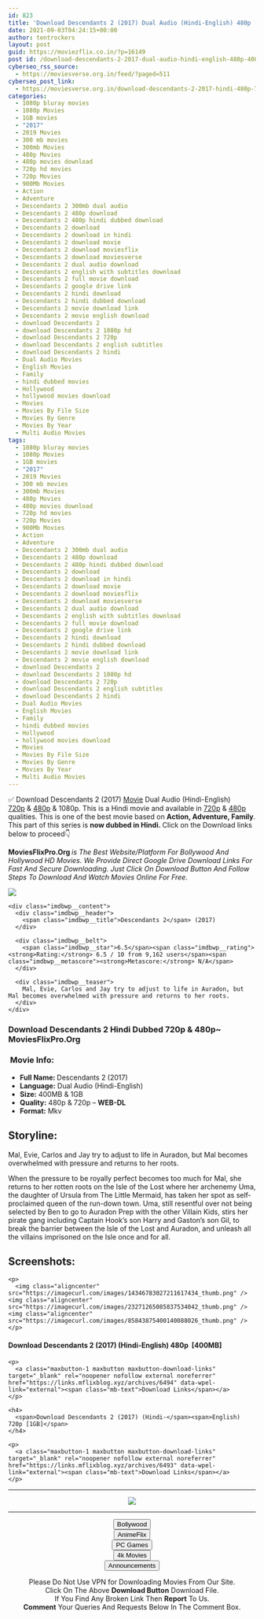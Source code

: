 ```yaml
---
id: 823
title: 'Download Descendants 2 (2017) Dual Audio (Hindi-English) 480p [400MB] || 720p [1GB]'
date: 2021-09-03T04:24:15+00:00
author: tentrockers
layout: post
guid: https://moviezflix.co.in/?p=16149
post id: /download-descendants-2-2017-dual-audio-hindi-english-480p-400mb-720p-1gb/
cyberseo_rss_source:
  - https://moviesverse.org.in/feed/?paged=511
cyberseo_post_link:
  - https://moviesverse.org.in/download-descendants-2-2017-hindi-480p-720p/
categories:
  - 1080p bluray movies
  - 1080p Movies
  - 1GB movies
  - "2017"
  - 2019 Movies
  - 300 mb movies
  - 300mb Movies
  - 480p Movies
  - 480p movies download
  - 720p hd movies
  - 720p Movies
  - 900Mb Movies
  - Action
  - Adventure
  - Descendants 2 300mb dual audio
  - Descendants 2 480p download
  - Descendants 2 480p hindi dubbed download
  - Descendants 2 download
  - Descendants 2 download in hindi
  - Descendants 2 download movie
  - Descendants 2 download moviesflix
  - Descendants 2 download moviesverse
  - Descendants 2 dual audio download
  - Descendants 2 english with subtitles download
  - Descendants 2 full movie download
  - Descendants 2 google drive link
  - Descendants 2 hindi download
  - Descendants 2 hindi dubbed download
  - Descendants 2 movie download link
  - Descendants 2 movie english download
  - download Descendants 2
  - download Descendants 2 1080p hd
  - download Descendants 2 720p
  - download Descendants 2 english subtitles
  - download Descendants 2 hindi
  - Dual Audio Movies
  - English Movies
  - Family
  - hindi dubbed movies
  - Hollywood
  - hollywood movies download
  - Movies
  - Movies By File Size
  - Movies By Genre
  - Movies By Year
  - Multi Audio Movies
tags:
  - 1080p bluray movies
  - 1080p Movies
  - 1GB movies
  - "2017"
  - 2019 Movies
  - 300 mb movies
  - 300mb Movies
  - 480p Movies
  - 480p movies download
  - 720p hd movies
  - 720p Movies
  - 900Mb Movies
  - Action
  - Adventure
  - Descendants 2 300mb dual audio
  - Descendants 2 480p download
  - Descendants 2 480p hindi dubbed download
  - Descendants 2 download
  - Descendants 2 download in hindi
  - Descendants 2 download movie
  - Descendants 2 download moviesflix
  - Descendants 2 download moviesverse
  - Descendants 2 dual audio download
  - Descendants 2 english with subtitles download
  - Descendants 2 full movie download
  - Descendants 2 google drive link
  - Descendants 2 hindi download
  - Descendants 2 hindi dubbed download
  - Descendants 2 movie download link
  - Descendants 2 movie english download
  - download Descendants 2
  - download Descendants 2 1080p hd
  - download Descendants 2 720p
  - download Descendants 2 english subtitles
  - download Descendants 2 hindi
  - Dual Audio Movies
  - English Movies
  - Family
  - hindi dubbed movies
  - Hollywood
  - hollywood movies download
  - Movies
  - Movies By File Size
  - Movies By Genre
  - Movies By Year
  - Multi Audio Movies
---
```

<div class="thecontent clearfix">
  <p>
    ✅ Download Descendants 2 (2017) <a href="https://moviesverse.org.in/category/movies/" data-wpel-link="internal">Movie</a> Dual Audio (Hindi-English) <a href="https://moviesverse.org.in/720p-movies/" data-wpel-link="internal">720p</a>&nbsp;&&nbsp;<a href="https://moviesverse.org.in/480p-movies/" data-wpel-link="internal">480p</a> & 1080p. This is a Hindi movie and available in <a href="https://moviesverse.org.in/720p-movies/" data-wpel-link="internal">720p</a>&nbsp;&&nbsp;<a href="https://moviesverse.org.in/480p-movies/" data-wpel-link="internal">480p</a> qualities. This is one of the best movie based on <strong>Action, Adventure, Family</strong>. This part of this series is <strong>now dubbed in <span>Hindi.&nbsp;</span></strong><span>Click on the Download links below to proceed👇</span>
  </p>
  
  <p>
    <strong><span>MoviesFlixPro.Org&nbsp;</span></strong><em>is The Best Website/Platform For Bollywood And Hollywood HD Movies. We Provide Direct Google Drive Download Links For Fast And Secure Downloading. Just Click On Download Button And Follow Steps To&nbsp;Download And Watch Movies Online For Free.</em>
  </p>
  
  <div class="imdbwp imdbwp--movie dark">
    <div class="imdbwp__thumb">
      <a class="imdbwp__link" target="_blank" title="Descendants 2" href="https://www.imdb.com/title/tt5117876/" rel="nofollow external noopener noreferrer" data-wpel-link="external"><img class="imdbwp__img" src="https://m.media-amazon.com/images/M/MV5BMjI5MTA4MTk2N15BMl5BanBnXkFtZTgwNjY2NDUwMjI@._V1_SX300.jpg" /></a>
    </div>
    
    <div class="imdbwp__content">
      <div class="imdbwp__header">
        <span class="imdbwp__title">Descendants 2</span> (2017)
      </div>
      
      <div class="imdbwp__belt">
        <span class="imdbwp__star">6.5</span><span class="imdbwp__rating"><strong>Rating:</strong> 6.5 / 10 from 9,162 users</span><span class="imdbwp__metascore"><strong>Metascore:</strong> N/A</span>
      </div>
      
      <div class="imdbwp__teaser">
        Mal, Evie, Carlos and Jay try to adjust to life in Auradon, but Mal becomes overwhelmed with pressure and returns to her roots.
      </div>
    </div>
  </div>
  
  <h3>
    <span>Download Descendants 2 Hindi Dubbed 720p & 480p~ MoviesFlixPro.Org</span>
  </h3>
  
  <h3>
    <span>&nbsp;Movie Info:&nbsp;</span>
  </h3>
  
  <ul>
    <li>
      <strong>Full Name: </strong>Descendants 2 (2017)
    </li>
    <li>
      <strong>Language:</strong> Dual Audio (Hindi-English)
    </li>
    <li>
      <strong>Size:</strong> 400MB & 1GB
    </li>
    <li>
      <strong>Quality:</strong> 480p & 720p – <span><strong>WEB-DL</strong></span>
    </li>
    <li>
      <strong>Format:</strong>&nbsp;Mkv
    </li>
  </ul>
  
  <h2>
    <span>Storyline:</span>
  </h2>
  
  <p>
    Mal, Evie, Carlos and Jay try to adjust to life in Auradon, but Mal becomes overwhelmed with pressure and returns to her roots.
  </p>
  
  <div>
    When the pressure to be royally perfect becomes too much for Mal, she returns to her rotten roots on the Isle of the Lost where her archenemy Uma, the daughter of Ursula from The Little Mermaid, has taken her spot as self-proclaimed queen of the run-down town. Uma, still resentful over not being selected by Ben to go to Auradon Prep with the other Villain Kids, stirs her pirate gang including Captain Hook’s son Harry and Gaston’s son Gil, to break the barrier between the Isle of the Lost and Auradon, and unleash all the villains imprisoned on the Isle once and for all.
  </div>
  
  <div class="summary_text">
    <h2>
      <span>Screenshots:</span>
    </h2>
    
    <p>
      <img class="aligncenter" src="https://imagecurl.com/images/14346783027211617434_thumb.png" /><img class="aligncenter" src="https://imagecurl.com/images/23271265085837534042_thumb.png" /><img class="aligncenter" src="https://imagecurl.com/images/85843875400140088026_thumb.png" />
    </p>
  </div>
  
  <div class="inline canwrap">
    <h4>
      <span>Download Descendants 2 (2017) (Hindi-English) </span><span>480p&nbsp; [400MB]</span>
    </h4>
    
    <p>
      <a class="maxbutton-1 maxbutton maxbutton-download-links" target="_blank" rel="noopener nofollow external noreferrer" href="https://links.mflixblog.xyz/archives/6494" data-wpel-link="external"><span class="mb-text">Download Links</span></a>
    </p>
    
    <h4>
      <span>Download Descendants 2 (2017) (Hindi-</span><span>English) 720p [1GB]</span>
    </h4>
    
    <p>
      <a class="maxbutton-1 maxbutton maxbutton-download-links" target="_blank" rel="noopener nofollow external noreferrer" href="https://links.mflixblog.xyz/archives/6493" data-wpel-link="external"><span class="mb-text">Download Links</span></a>
    </p>
  </div>
</div>

<center>
  </p> 
  
  <hr />
  
  <p>
    <a href="http://gdrivepro.xyz/join.php" data-wpel-link="external" target="_blank" rel="nofollow external noopener noreferrer"><img src="https://i.imgur.com/FhMdWdW.png" /></a>
  </p>
  
  <hr />
  
  <p>
    <a href="https://dogemovies.xyz" target="_blank" data-wpel-link="external" rel="nofollow external noopener noreferrer"><button class="button button5">Bollywood</button></a><br /> <a href="https://animeflix.in" target="_blank" data-wpel-link="external" rel="nofollow external noopener noreferrer"><button class="button button5">AnimeFlix</button></a><br /> <a href="https://gamesflix.net/" target="_blank" data-wpel-link="external" rel="nofollow external noopener noreferrer"><button class="button button5">PC Games</button></a><br /> <a href="https://uhdmovies.in" target="_blank" data-wpel-link="external" rel="nofollow external noopener noreferrer"><button class="button button5">4k Movies</button></a><br /> <a href="https://moviesverse.org.in/announcements/" target="_blank" data-wpel-link="internal" rel="noopener"><button class="button button5">Announcements</button></a>
  </p>
  
  <div class="alert alert-danger">
    Please Do Not Use VPN for Downloading Movies From Our Site.
  </div>
  
  <div class="alert alert-success">
    Click On The Above <strong>Download Button</strong> Download File.
  </div>
  
  <div class="alert alert-warning">
    If You Find Any Broken Link Then <strong>Report</strong> To Us.
  </div>
  
  <div class="alert alert-info">
    <strong>Comment</strong> Your Queries And Requests Below In The Comment Box.
  </div>
  
  <p>
    </center>
  </p>